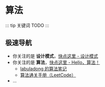 # 算法

::: tip 关键词
TODO
:::

## 极速导航

- 你关注的是 **设计模式**，[快点这里 - 设计模式](https://refactoringguru.cn/design-patterns)
- 你关注的是 **算法**，[快点这里 - Hello，算法！](https://www.hello-algo.com/)
  - [labuladong 的算法笔记](https://labuladong.online/algo/)
  - [算法通关手册（LeetCode）](https://algo.itcharge.cn/)
- ...
